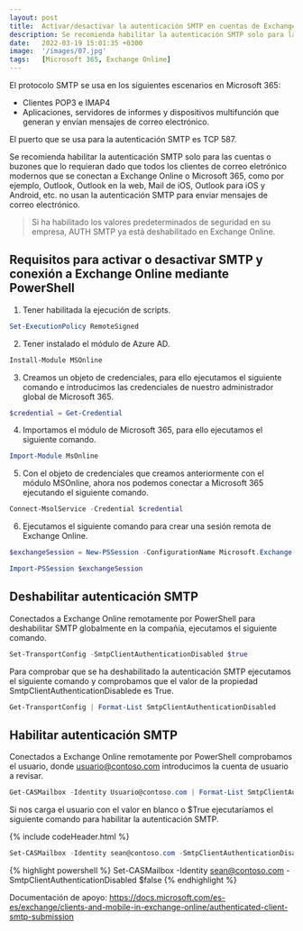 ```yaml
---
layout: post
title:  Activar/desactivar la autenticación SMTP en cuentas de Exchange Online
description: Se recomienda habilitar la autenticación SMTP solo para las cuentas o buzones que lo requieran...
date:   2022-03-19 15:01:35 +0300
image:  '/images/07.jpg'
tags:   [Microsoft 365, Exchange Online]
---
```

El protocolo SMTP se usa en los siguientes escenarios en Microsoft 365:

* Clientes POP3 e IMAP4
* Aplicaciones, servidores de informes y dispositivos multifunción que generan y envían mensajes de correo electrónico.

El puerto que se usa para la autenticación SMTP es TCP 587.

Se recomienda habilitar la autenticación SMTP solo para las cuentas o buzones que lo requieran dado que todos los clientes de correo eletrónico modernos que se conectan a Exchange Online o Microsoft 365, como por ejemplo, Outlook, Outlook en la web, Mail de iOS, Outlook para iOS y Android, etc. no usan la autenticación SMTP para enviar mensajes de correo electrónico.

> Si ha habilitado los valores predeterminados de seguridad en su empresa, AUTH SMTP ya está deshabilitado en Exchange Online.

## Requisitos para activar o desactivar SMTP y conexión a Exchange Online mediante PowerShell

1. Tener habilitada la ejecución de scripts.

```powershell
Set-ExecutionPolicy RemoteSigned
```

2. Tener instalado el módulo de Azure AD.

```powershell
Install-Module MSOnline
```

3. Creamos un objeto de credenciales, para ello ejecutamos el siguiente comando e introducimos las credenciales de nuestro administrador global de Microsoft 365.

```powershell
$credential = Get-Credential
```

4. Importamos el módulo de Microsoft 365, para ello ejecutamos el siguiente comando.

```powershell
Import-Module MsOnline
```

5. Con el objeto de credenciales que creamos anteriormente con el módulo MSOnline, ahora nos podemos conectar a Microsoft 365 ejecutando el siguiente comando.

```powershell
Connect-MsolService -Credential $credential
```

6. Ejecutamos el siguiente comando para crear una sesión remota de Exchange Online.

```powershell
$exchangeSession = New-PSSession -ConfigurationName Microsoft.Exchange -ConnectionUri "https://outlook.office365.com/powershell-liveid/" -Credential $credential -Authentication "Basic" –AllowRedirection
```

```powershell
Import-PSSession $exchangeSession
```

## Deshabilitar autenticación SMTP

Conectados a Exchange Online remotamente por PowerShell para deshabilitar SMTP globalmente en la compañía, ejecutamos el siguiente comando.

```powershell
Set-TransportConfig -SmtpClientAuthenticationDisabled $true
```

Para comprobar que se ha deshabilitado la autenticación SMTP ejecutamos el siguiente comando y comprobamos que el valor de la propiedad SmtpClientAuthenticationDisablede es True.

```powershell
Get-TransportConfig | Format-List SmtpClientAuthenticationDisabled
```

## Habilitar autenticación SMTP

Conectados a Exchange Online remotamente por PowerShell comprobamos el usuario, donde usuario@contoso.com introducimos la cuenta de usuario a revisar.

```powershell
Get-CASMailbox -Identity Usuario@contoso.com | Format-List SmtpClientAuthenticationDisabled
```

Si nos carga el usuario con el valor en blanco o $True ejecutaríamos el siguiente comando para habilitar la autenticación SMTP.

{% include codeHeader.html %}
```powershell
Set-CASMailbox -Identity sean@contoso.com -SmtpClientAuthenticationDisabled $false 
```

{% highlight powershell %}
Set-CASMailbox -Identity sean@contoso.com -SmtpClientAuthenticationDisabled $false
{% endhighlight %}

Documentación de apoyo:
https://docs.microsoft.com/es-es/exchange/clients-and-mobile-in-exchange-online/authenticated-client-smtp-submission